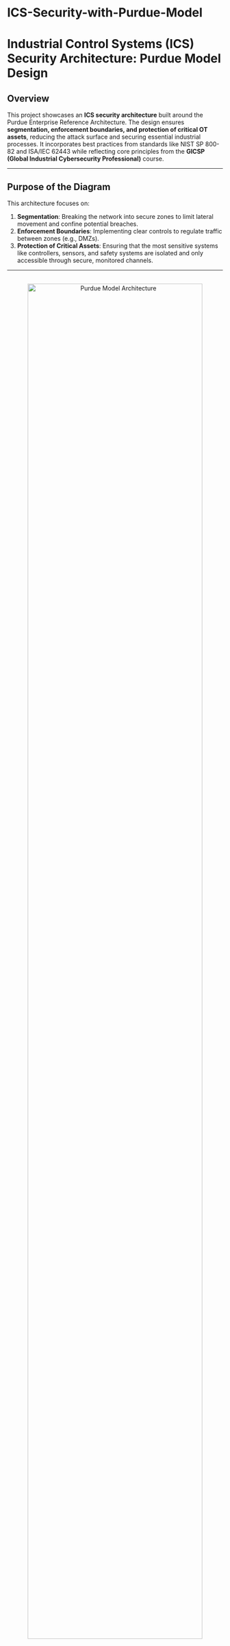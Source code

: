 # ICS-Security-with-Purdue-Model
# Industrial Control Systems (ICS) Security Architecture: Purdue Model Design

## Overview
This project showcases an **ICS security architecture** built around the Purdue Enterprise Reference Architecture. The design ensures **segmentation, enforcement boundaries, and protection of critical OT assets**, reducing the attack surface and securing essential industrial processes. It incorporates best practices from standards like NIST SP 800-82 and ISA/IEC 62443 while reflecting core principles from the **GICSP (Global Industrial Cybersecurity Professional)** course.

---

## Purpose of the Diagram
This architecture focuses on:
1. **Segmentation**: Breaking the network into secure zones to limit lateral movement and confine potential breaches.
2. **Enforcement Boundaries**: Implementing clear controls to regulate traffic between zones (e.g., DMZs).
3. **Protection of Critical Assets**: Ensuring that the most sensitive systems like controllers, sensors, and safety systems are isolated and only accessible through secure, monitored channels.

---
<p align="center">
<br/>
<img src="https://imgur.com/36cH4eD.png" height="90%" width="90%" alt="Purdue Model Architecture"/>
</p>

*The diagram above illustrates the Purdue Model for ICS security, highlighting segmentation and enforcement boundaries to protect critical OT assets.*
## Diagram Breakdown

### 🏢 1. Purdue Level 4: Enterprise Zone
**Description**:  
The business-facing IT environment that includes systems like ERP, email, and business reporting tools. This zone interacts with OT systems indirectly via the ICS DMZ.  
- **Key principle**: Enterprise systems **must not** directly access OT devices.

**Traffic**:  
Business tools (e.g., ERP systems) query operational data (e.g., production reports) from Level 3 via the DMZ.

**Recommended Devices**:
- **Enterprise Firewall**: Enforces strict traffic rules between Level 4 and the ICS DMZ.
- **Endpoint Protection**: Prevents malware on enterprise devices.
- **Active Directory (Optional)**: For centralized authentication, replicated to OT if needed.

⚠️ **Caution**: Extending enterprise AD into OT can introduce risks, such as:
1. Shared attack surfaces between IT and OT.
2. Misconfigured access controls leading to over-permissioned OT access.

**Mitigation**:
- Use a dedicated AD instance or a read-only proxy for OT systems.
- Apply strict trust configurations and RBAC to limit access.

---

### 🛡️ 2. ICS DMZ
**Description**:  
A critical buffer between enterprise IT (Level 4) and operational OT (Level 3). The DMZ mediates traffic and enforces **segmentation** while ensuring secure communication.

**Divided into Specialized Zones**:
- **Level 4 to Level 3 DMZ**: For enterprise access to OT data.
- **Level 3 to Level 4 DMZ**: For OT systems to securely push reports or alerts to enterprise systems.
- **Cloud Access DMZ**: For secure interactions with external cloud platforms (e.g., monitoring or analytics).
- **Remote Access DMZ**: For secure vendor and administrator access to OT systems.

**Traffic**:  
Allows only necessary traffic between Level 4 and Level 3, such as:
- Querying data historians (Level 3).
- Sending operational alerts to enterprise tools.

**Recommended Devices**:
- **Firewalls**: At each DMZ boundary to control and filter traffic.
- **Unidirectional Gateways**: Ensures one-way data flow from OT to enterprise.
- **Application Gateways**: Handles protocol translation (e.g., OPC UA, MQTT).

**Why These Devices Are Important**:
1. **Firewalls**:  
   - Firewalls act as the first layer of defense, filtering traffic entering or exiting the DMZ.  
   - Example: A firewall might allow an enterprise dashboard to query an OT gateway but block all unsolicited traffic into Level 3.

2. **Unidirectional Gateways**:  
   - These devices enforce a **one-way flow** of data, ensuring that no commands or threats propagate back into OT systems.  
   - Example: Alarm summaries or production metrics are sent from Level 3 to Level 4, but no Level 4 commands can affect Level 3 systems.

3. **Application Gateways**:  
   - Converts industrial protocols (e.g., OPC UA, Modbus) used by OT systems into formats readable by enterprise systems (e.g., HTTPS or JSON).  
   - Example: A gateway securely translates SCADA status data into a format accessible by business analytics tools.

---

### 💻 3. Purdue Level 3: Site-Wide Supervisory Zone
**Description**:  
Hosts systems critical for monitoring and managing OT processes:
- SCADA: Supervises the entire process.
- HMIs: Provides operators with interfaces to monitor/control processes.
- Historians: Collects and stores operational data.
- Cybersecurity Tools: Monitors traffic and detects threats (e.g., SIEM, IDS/IPS).
- Testing/Staging: Sandboxes for validating updates and patches.
- Jump Hosts: Controlled access points for vendors or admin roles.

**Traffic**:  
Communicates with:
- DMZs for secure data exchange.
- Level 2 systems for process control.

**Recommended Devices**:
- **Firewalls or Layer-3 Switches**: For role-based segmentation.
- **SIEM and IDS/IPS**: For visibility and anomaly detection.
- **Patch Management Server**: Keeps OT systems updated securely.

---

### 🧱 4. Minor Enforcement Boundary
**Description**:  
The minor enforcement boundary separates **Level 3 (Site-Wide Supervisory)** from **Level 2 and below (Processes and Local Control)**. Its purpose is to provide basic segmentation and restrict unnecessary communication, but it is not the primary focus for heavy security measures.

**Key Principles**:
- Keep security configurations simple and focused.
- Apply lightweight controls (e.g., ACLs) to restrict communication between levels.
- Minimize time spent here so resources can focus on major enforcement boundaries.

**Recommended Actions**:
1. **Apply Basic ACLs**:
   - Block unnecessary traffic between Level 3 and Level 2 while allowing essential communications (e.g., SCADA to PLC traffic).
   - Example ACL Rules:
     - Allow traffic from SCADA systems to specific PLCs only on required ports (e.g., TCP 502 for Modbus).
     - Deny all other traffic to Level 2 devices by default.

2. **Ensure Protocol Restrictions**:
   - Allow only OT protocols (e.g., Modbus, OPC UA) and block IT protocols like SMB or HTTP unless required for specific operations.

3. **Avoid Over-Engineering**:
   - The goal is not to create complex configurations here. A few targeted ACLs or rules are sufficient.

**Focus Area**:
- The minor enforcement boundary is not where most security resources should be spent. Instead, focus on securing **major enforcement boundaries** (e.g., DMZs) where the highest risks exist.

**Why It’s Important**:
- Provides a lightweight layer of segmentation to reduce risks of unnecessary communication or accidental disruptions.
- Saves resources and time for addressing critical security risks at major enforcement boundaries.

---

### ⚙️ 5. Process Zones (Levels 2, 1, 0)
**Description**:  
- **Level 2**: Local Supervisory Systems that monitor specific processes (e.g., a production line).
- **Level 1**: Local Controllers (PLCs) that execute logic and control devices.
- **Level 0**: Field Devices (sensors and actuators) that interact directly with the physical environment.  
- Includes safety systems with enforced isolation for emergencies.

**Traffic**:  
Communication is mostly **vertical** (e.g., SCADA to PLCs), with minimal lateral movement between processes.

**Recommended Devices**:
- **VLANs**: To separate processes (e.g., Lines A, B, C, D).
- **Safety System Isolation**: Air gaps or enforced segmentation for critical systems.
- **Firewalls/ACLs**: For additional control.

---

## Why This Design Works
This architecture adheres to several core principles:
1. **Defense-in-Depth**: Multiple layers of security (firewalls, DMZs, VLANs) reduce risks.
2. **Minimal Access**: Traffic flows are tightly controlled, allowing only necessary communication.
3. **Isolation of Critical Assets**: Ensures the safety and integrity of controllers and field devices.
4. **Alignment with Standards**:
   - [**NIST SP 800-82**](https://nvlpubs.nist.gov/nistpubs/SpecialPublications/NIST.SP.800-82r2.pdf): Focus on secure ICS architecture.
   - **ISA/IEC 62443**: Emphasizes segmentation and secure zones.
   - **GICSP Key Concepts**: Strong enforcement boundaries, protocol mediation, and access control.

---

## Next Steps
This design can serve as a baseline for implementing a secure ICS environment. For further insights:
1. **Simulate**: Use virtual tools to design and test ICS environments:
   - [OpenPLC](https://www.openplcproject.com/): Simulate programmable logic controllers and test control logic.
   - [SCADASim](https://github.com/cmu-sei/SCADASim): Practice monitoring and managing industrial processes.

2. **Enhance**: Build on this architecture with additional tools:
   - [Cisco Packet Tracer](https://www.netacad.com/courses/packet-tracer): Design and simulate network segmentation for OT environments.
   - [GRASSMARLIN](https://github.com/nsacyber/GRASSMARLIN): Analyze and visualize OT networks for better segmentation and visibility.

3. **Document**: Provide detailed logging and monitoring configurations for real-world scenarios:
   - Log critical events (e.g., unauthorized access attempts).
   - Document traffic flows and justify rules for enforcement boundaries.

4. **Explore Standards**:
   - [NIST SP 800-82](https://nvlpubs.nist.gov/nistpubs/SpecialPublications/NIST.SP.800-82r2.pdf): A U.S.-centric guide to securing ICS environments, emphasizing practical risk management and best practices.
   - **ISA/IEC 62443**: A globally recognized set of standards focused on lifecycle security, segmentation, and stakeholder collaboration in industrial automation.

---

## 🌟 Future Improvements
- Secure vendor remote access to Level 3 systems with enhanced configurations.
- I want to learn how to simulate traffic flows within the ICS DMZ to demonstrate enforcement boundaries in action.
- Add detailed use cases for safety system isolation (Level 0).
- I want to learn how to include a broader analysis of OT network monitoring tools beyond GRASSMARLIN.

---

## 💡 Final Touch
If you made it this far, thanks for reading! This project reflects my ongoing commitment to mastering ICS/OT cybersecurity and contributing to secure industrial environments.
